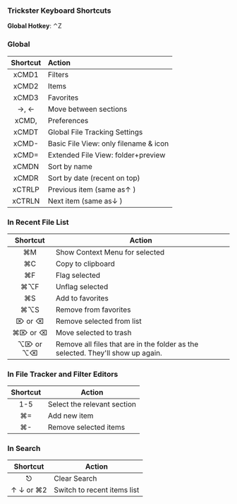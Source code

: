 ### Trickster Keyboard Shortcuts

**Global Hotkey**: ⌃Z

### Global

| Shortcut	| Action	|  
|  :-----:	| :------	|  
| xCMD1	| Filters	|  
| xCMD2	| Items	|  
| xCMD3	| Favorites	|  
| →, ←	| Move between sections	|  
| xCMD,	| Preferences	|  
| xCMDT	| Global File Tracking Settings	|  
| xCMD-	| Basic File View: only filename & icon	|  
| xCMD=	| Extended File View: folder+preview	|  
| xCMDN	| Sort by name	|  
| xCMDR	| Sort by date (recent on top)	|  
|  xCTRLP	| Previous item (same as↑ )	|  
| xCTRLN	| Next item (same as↓ )	|  


### In Recent File List

| Shortcut	| Action	|  
|  :------:	| ------	|  
| ⌘M	| Show Context Menu for selected	|  
| ⌘C	| Copy to clipboard	|  
| ⌘F	| Flag selected	|  
| ⌘⌥F	| Unflag selected	|  
| ⌘S	| Add to favorites	|  
| ⌘⌥S	| Remove from favorites	|  
| ⌦ or ⌫	| Remove selected from list	|  
| ⌘⌦ or ⌫	| Move selected to trash	|  
| ⌥⌦ or ⌥⌫	| Remove all files that are in the folder as the selected. They'll show up again.	| 

### In File Tracker and Filter Editors

| Shortcut	| Action	|  
|  :------:	| ------	|  
| 1-5	| Select the relevant section	|  
| ⌘=	| Add new item	|  
| ⌘-	| Remove selected items	|  

### In Search

| Shortcut	| Action	|  
|  :------:	| ------	|  
| ⎋	| Clear Search	|  
| ↑ ↓ or ⌘2	| Switch to recent items list	|  

